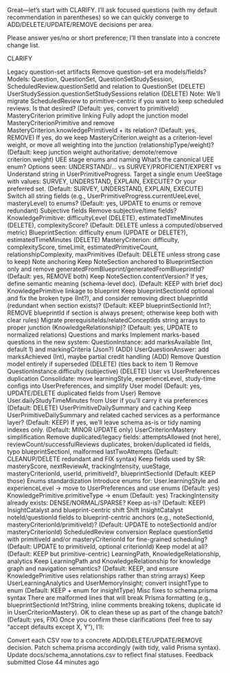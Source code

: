 Great—let’s start with CLARIFY. I’ll ask focused questions (with my default recommendation in parentheses) so we can quickly converge to ADD/DELETE/UPDATE/REMOVE decisions per area.

Please answer yes/no or short preference; I’ll then translate into a concrete change list.

CLARIFY

Legacy question-set artifacts
Remove question-set era models/fields?
Models: Question, QuestionSet, QuestionSetStudySession, ScheduledReview.questionSetId and relation to QuestionSet (DELETE)
UserStudySession.questionSetStudySessions relation (DELETE)
Note: We’ll migrate ScheduledReview to primitive-centric if you want to keep scheduled reviews. Is that desired? (Default: yes, convert to primitiveId)
MasteryCriterion primitive linking
Fully adopt the junction model MasteryCriterionPrimitive and remove MasteryCriterion.knowledgePrimitiveId + its relation? (Default: yes, REMOVE)
If yes, do we keep MasteryCriterion.weight as a criterion-level weight, or move all weighting into the junction (relationshipType/weight)? (Default: keep junction weight authoritative; demote/remove criterion.weight)
UEE stage enums and naming
What’s the canonical UEE enum? Options seen: UNDERSTAND/… vs SURVEY/PROFICIENT/EXPERT vs Understand string in UserPrimitiveProgress.
Target a single enum UeeStage with values: SURVEY, UNDERSTAND, EXPLAIN, EXECUTE? Or your preferred set. (Default: SURVEY, UNDERSTAND, EXPLAIN, EXECUTE)
Switch all string fields (e.g., UserPrimitiveProgress.currentUeeLevel, masteryLevel) to enums? (Default: yes, UPDATE to enums or remove redundant)
Subjective fields
Remove subjective/time fields?
KnowledgePrimitive: difficultyLevel (DELETE), estimatedTimeMinutes (DELETE), complexityScore? (Default: DELETE unless a computed/observed metric)
BlueprintSection: difficulty enum (UPDATE or DELETE?), estimatedTimeMinutes (DELETE)
MasteryCriterion: difficulty, complexityScore, timeLimit, estimatedPrimitiveCount, relationshipComplexity, maxPrimitives (Default: DELETE unless strong case to keep)
Note anchoring
Keep NoteSection anchored to BlueprintSection only and remove generatedFromBlueprint/generatedFromBlueprintId? (Default: yes, REMOVE both)
Keep NoteSection.contentVersion? If yes, define semantic meaning (schema-level doc). (Default: KEEP with brief doc)
KnowledgePrimitive linkage to blueprint
Keep blueprintSectionId optional and fix the broken type (Int?), and consider removing direct blueprintId (redundant when section exists)? (Default: KEEP blueprintSectionId Int?; REMOVE blueprintId if section is always present; otherwise keep both with clear rules)
Migrate prerequisiteIds/relatedConceptIds string arrays to proper junction (KnowledgeRelationship)? (Default: yes, UPDATE to normalized relations)
Questions and marks
Implement marks-based questions in the new system:
QuestionInstance: add marksAvailable (Int, default 1) and markingCriteria (Json?) (ADD)
UserQuestionAnswer: add marksAchieved (Int), maybe partial credit handling (ADD)
Remove Question model entirely if superseded (DELETE) (ties back to item 1)
Remove QuestionInstance.difficulty (subjective) (DELETE)
User vs UserPreferences duplication
Consolidate: move learningStyle, experienceLevel, study-time configs into UserPreferences, and simplify User model (Default: yes, UPDATE/DELETE duplicated fields from User)
Remove User.dailyStudyTimeMinutes from User if you’ll carry it via preferences (Default: DELETE)
UserPrimitiveDailySummary and caching
Keep UserPrimitiveDailySummary and related cached services as a performance layer? (Default: KEEP)
If yes, we’ll leave schema as-is or tidy naming indexes only. (Default: MINOR UPDATE only)
UserCriterionMastery simplification
Remove duplicated/legacy fields: attemptsAllowed (not here), reviewCount/successfulReviews duplicates, broken/duplicated id fields, typo blueprintSectionI, malformed lastTwoAttempts (Default: CLEANUP/DELETE redundant and FIX syntax)
Keep fields used by SR: masteryScore, nextReviewAt, trackingIntensity, uueStage, masteryCriterionId, userId, primitiveId?, blueprintSectionId (Default: KEEP those)
Enums standardization
Introduce enums for:
User.learningStyle and experienceLevel → move to UserPreferences and use enums (Default: yes)
KnowledgePrimitive.primitiveType → enum (Default: yes)
TrackingIntensity already exists: DENSE/NORMAL/SPARSE? Keep as-is? (Default: KEEP)
InsightCatalyst and blueprint-centric shift
Shift InsightCatalyst noteId/questionId fields to blueprint-centric anchors (e.g., noteSectionId, masteryCriterionId/primitiveId)? (Default: UPDATE to noteSectionId and/or masteryCriterionId)
ScheduledReview conversion
Replace questionSetId with primitiveId and/or masteryCriterionId for fine-grained scheduling? (Default: UPDATE to primitiveId, optional criterionId)
Keep model at all? (Default: KEEP but primitive-centric)
LearningPath, KnowledgeRelationship, analytics
Keep LearningPath and KnowledgeRelationship for knowledge graph and navigation semantics? (Default: KEEP, and ensure KnowledgePrimitive uses relationships rather than string arrays)
Keep UserLearningAnalytics and UserMemoryInsight; convert insightType to enum (Default: KEEP + enum for insightType)
Misc fixes to schema.prisma syntax
There are malformed lines that will break Prisma formatting (e.g., blueprintSectionId Int?String, inline comments breaking tokens, duplicate id in UserCriterionMastery). OK to clean these up as part of the change batch? (Default: yes, FIX)
Once you confirm these clarifications (feel free to say “accept defaults except X, Y”), I’ll:

Convert each CSV row to a concrete ADD/DELETE/UPDATE/REMOVE decision.
Patch schema.prisma accordingly (with tidy, valid Prisma syntax).
Update docs/schema_annotations.csv to reflect final statuses.
Feedback submitted
Close
44 minutes ago